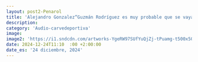 ```yaml
---
layout: post2-Penarol
title: 'Alejandro Gonzalez“Guzmán Rodríguez es muy probable que se vaya”'
description: 
category: 'Audio-carvedeportiva'
image: 
image2: 'https://i1.sndcdn.com/artworks-YgeRW97SUfYuQjZj-tPuamg-t500x500.jpg'
date: 2024-12-24T11:10  :00 +2:00:00
date_es: '24 diciembre, 2024'
---
```

